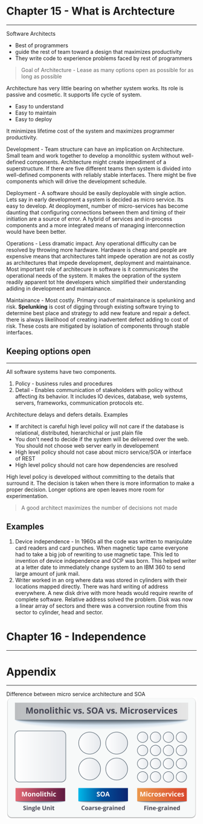 # Chapter 15 - What is Archtecture
___
Software Architects
- Best of programmers
- guide the rest of team toward a design that maximizes productivity
- They write code to experience problems faced by rest of programmers

> Goal of Architecture - Lease as many options open as possible for as long as possible

Architecture has very little bearing on whether system works. Its role is passive and cosmetic. It supports life cycle of system. 
- Easy to understand
- Easy to maintain
- Easy to deploy

It minimizes lifetime cost of the system and maximizes programmer productivity.

Development - 
Team structure can have an implication on Architecture. Small team and work together to develop a monolithic system without well-defined components. Architecture might create impediment of a superstructure.
If there are five different teams then system is divided into well-defined components with reliably stable interfaces. There might be five components which will drive the development schedule.

Deployment - A software should be easily deployable with single action. Lets say in early development a system is decided as micro service. Its easy to develop. 
At deoployment, number of micro-services has become daunting that configuring connections between them and timing of their initiation are a source of error. A hybrid of services and in-process components and a more integrated means of managing interconnection would have been better.

Operations - Less dramatic impact. Any operational difficulty can be resolved by throwing more hardware. Hardware is cheap and people are expensive means that architectures taht impede operation are not as costly as architectures that impede development, deployment and maintainance. 
Most important role of architecure in software is it communicates the operational needs of the system. It makes the oepration of the system readily apparent tot hte developers which simplified their understanding adiding in development and maintainance.

Maintainance - Most costly. Primary cost of maintainance is spelunking and risk. **Spelunking** is cost of digging through existing software trying to determine best place and strategy to add new feature and repair a defect. there is always likelihood of creating inadvertent defect adding to cost of risk. These costs are mitigated by isolation of components through stable interfaces. 

## Keeping options open
___
All software systems have two components. 
1. Policy - business rules and procedures
1. Detail - Enables communication of stakeholders with policy without affecting its behavior. It includes IO devices, database, web systems, servers, frameworks, communication protocols etc.

Architecture delays and defers details. Examples
- If architect is careful high level policy will not care if the database is relational, distributed, hierarchichal or just plain file
- You don't need to decide if the system will be delivered over the web. You should not choose web server early in developement
- High level policy should not case about micro service/SOA or interface of REST
- High level policy should not care how dependencies are resolved

High level policy is developed without committing to the details that surround it. The decision is taken when there is more information to make a proper decision.
Longer options are open leaves more room for experimentation. 

> A good architect maximizes the number of decisions not made

## Examples
1. Device independence - In 1960s all the code was written to manipulate card readers and card punches. When magnetic tape came everyone had to take a big job of rewriting to use magnetic tape. 
This led to invention of device independence and OCP was born. This helped writer at a letter date to immediately change system to an IBM 360 to send large amount of junk mail. 
2. Writer worked in an org where data was stored in cylinders with their locations mapped directly. There was hard writing of address everywhere. A new disk drive with more heads would require rewrite of complete software. Relative address solved the problem. Disk was now a linear array of sectors and there was a conversion routine from this sector to cylinder, head and sector. 

# Chapter 16 - Independence
___











# Appendix
___
Difference between micro service architecture and SOA
![](media/Architecture%20Types.png)
